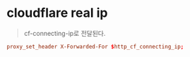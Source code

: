 # cloudflare real ip

> cf-connecting-ip로 전달된다.

```conf
proxy_set_header X-Forwarded-For $http_cf_connecting_ip;
```
